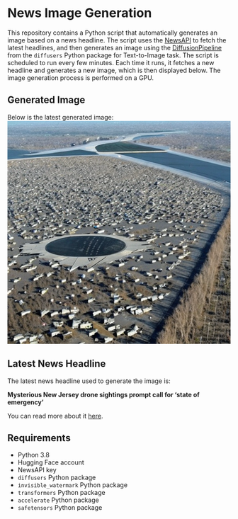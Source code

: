 # News Image Generation
This repository contains a Python script that automatically generates an image based on a news headline. The script uses the [NewsAPI](https://newsapi.org/) to fetch the latest headlines, and then generates an image using the [DiffusionPipeline](https://github.com/huggingface/diffusers) from the `diffusers` Python package for Text-to-Image task.
The script is scheduled to run every few minutes. Each time it runs, it fetches a new headline and generates a new image, which is then displayed below. The image generation process is performed on a GPU.

## Generated Image
Below is the latest generated image:
![Generated Image](image.png)

## Latest News Headline
The latest news headline used to generate the image is:

**Mysterious New Jersey drone sightings prompt call for ‘state of emergency’**

You can read more about it [here](https://news.google.com/rss/articles/CBMimAFBVV95cUxQS1RLOG4zSTNDLURpYkZ4QWhFLWhBYTA0UENmaGtJYllXbXI1SVR0dXV5V2V2N2tnVlpPZ1k1LVh6UnBGQUYzdHJJUFlfUlQ3MThfWHpYZ1NXNHNrOVdRbkZpQkVaSjBMZTEycjVvZkdhYzdUYk5uZzdST0kyME12NHhObVF6RG9yakNWMkU0Sk4zSHhlSVdJX9IBmAFBVV95cUxNWFNrMjRzRkxTV3FHS1pMZGM3VEFoSFdmMVlTWjVRcmFQQktTbUNSUjM1NzE3XzhVRDd3T05ROU9WMHNZV2k5Ny0zTmtXc0d1ZTJtVnV3ZW1uQ3VTbDRIVU5oV2JzLUZQSXRkaWlzcFd6R0xwcnk0RWx6cG1DWVo1UkoxUDVGQkwtVDBZV1J2Zk85Q180d3UyMw?oc=5).

## Requirements
- Python 3.8
- Hugging Face account
- NewsAPI key
- `diffusers` Python package
- `invisible_watermark` Python package
- `transformers` Python package
- `accelerate` Python package
- `safetensors` Python package

